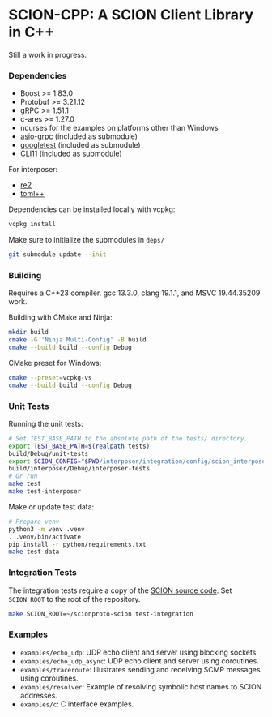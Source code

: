 SCION-CPP: A SCION Client Library in C++
========================================

Still a work in progress.

### Dependencies
- Boost >= 1.83.0
- Protobuf >= 3.21.12
- gRPC >= 1.51.1
- c-ares >= 1.27.0
- ncurses for the examples on platforms other than Windows
- [asio-grpc](https://github.com/Tradias/asio-grpc) (included as submodule)
- [googletest](https://github.com/google/googletest) (included as submodule)
- [CLI11](https://github.com/CLIUtils/CLI11) (included as submodule)

For interposer:
- [re2](https://github.com/google/re2)
- [toml++](https://marzer.github.io/tomlplusplus/)

Dependencies can be installed locally with vcpkg:
```bash
vcpkg install
```

Make sure to initialize the submodules in `deps/`
```bash
git submodule update --init
```

### Building
Requires a C++23 compiler. gcc 13.3.0, clang 19.1.1, and MSVC 19.44.35209 work.

Building with CMake and Ninja:
```bash
mkdir build
cmake -G 'Ninja Multi-Config' -B build
cmake --build build --config Debug
```

CMake preset for Windows:
```bash
cmake --preset=vcpkg-vs
cmake --build build --config Debug
```

### Unit Tests

Running the unit tests:
```bash
# Set TEST_BASE_PATH to the absolute path of the tests/ directory.
export TEST_BASE_PATH=$(realpath tests)
build/Debug/unit-tests
export SCION_CONFIG="$PWD/interposer/integration/config/scion_interposer.toml"
build/interposer/Debug/interposer-tests
# Or run
make test
make test-interposer
```

Make or update test data:
```bash
# Prepare venv
python3 -m venv .venv
. .venv/bin/activate
pip install -r python/requirements.txt
make test-data
```

### Integration Tests

The integration tests require a copy of the [SCION source code](https://github.com/scionproto/scion).
Set `SCION_ROOT` to the root of the repository.
```bash
make SCION_ROOT=~/scionproto-scion test-integration
```

### Examples

- `examples/echo_udp`: UDP echo client and server using blocking sockets.
- `examples/echo_udp_async`: UDP echo client and server using coroutines.
- `examples/traceroute`: Illustrates sending and receiving SCMP messages using
  coroutines.
- `examples/resolver`: Example of resolving symbolic host names to SCION
  addresses.
- `examples/c`: C interface examples.
